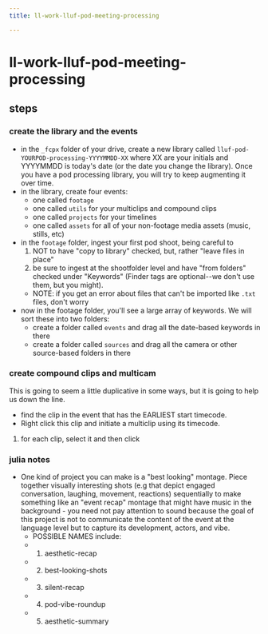 ```yaml
---
title: ll-work-lluf-pod-meeting-processing

---
```


# ll-work-lluf-pod-meeting-processing

## steps

### create the library and the events

- in the `_fcpx` folder of your drive, create a new library called `lluf-pod-YOURPOD-processing-YYYYMMDD-XX` where XX are your initials and YYYYMMDD is today's date (or the date you change the library). Once you have a pod processing library, you will try to keep augmenting it over time.
- in the library, create four events:
    - one called `footage`
    - one called `utils` for your multiclips and compound clips
    - one called `projects` for your timelines
    - one called `assets` for all of your non-footage media assets (music, stills, etc)
- in the `footage` folder, ingest your first pod shoot, being careful to
    1. NOT to have "copy to library" checked, but, rather "leave files in place" 
    2. be sure to ingest at the shootfolder level and have "from folders" checked under "Keywords" (Finder tags are optional--we don't use them, but you might).
    - NOTE: if you get an error about files that can't be imported like `.txt` files, don't worry
- now in the footage folder, you'll see a large array of keywords. We will sort these into two folders:
    - create a folder called `events` and drag all the date-based keywords in there
    - create a folder called `sources` and drag all the camera or other source-based folders in there

### create compound clips and multicam

This is going to seem a little duplicative in some ways, but it is going to help us down the line.

- find the clip in the event that has the EARLIEST start timecode. 
- Right click this clip and initiate a multiclip using its timecode.


1. for each clip, select it and then click




### julia notes
- One kind of project you can make is a "best looking" montage. Piece together visually interesting shots (e.g that depict engaged conversation, laughing, movement, reactions) sequentially to make something like an "event recap" montage that might have music in the background - you need not pay attention to sound because the goal of this project is not to communicate the content of the event at the language level but to capture its development, actors, and vibe. 
  - POSSIBLE NAMES include:
  - 1. aesthetic-recap
  - 2. best-looking-shots
  - 3. silent-recap 
  - 4. pod-vibe-roundup
  - 5. aesthetic-summary